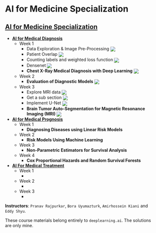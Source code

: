 # AI for Medicine Specialization

## [AI for Medicine Specialization](https://www.coursera.org/specializations/ai-for-medicine)
+ **[AI for Medical Diagnosis](https://www.coursera.org/learn/ai-for-medical-diagnosis)**
  + Week 1
    + Data Exploration & Image Pre-Processing [<img src="https://colab.research.google.com/assets/colab-badge.svg" align="center">](https://colab.research.google.com/github/hardik0/AI-for-Medicine-Specialization/blob/master/AI-for-Medical-Diagnosis/Week-1/Data_Exploration_%26_Image_Pre_Processing.ipynb)
    + Patient Overlap [<img src="https://colab.research.google.com/assets/colab-badge.svg" align="center">](https://colab.research.google.com/github/hardik0/AI-for-Medicine-Specialization/blob/master/AI-for-Medical-Diagnosis/Week-1/Patient_Overlap.ipynb)
    + Counting labels and weighted loss function [<img src="https://colab.research.google.com/assets/colab-badge.svg" align="center">](https://colab.research.google.com/github/hardik0/AI-for-Medicine-Specialization/blob/master/AI-for-Medical-Diagnosis/Week-1/Counting_labels_and_weighted_loss_function.ipynb)
    + Densenet [<img src="https://colab.research.google.com/assets/colab-badge.svg" align="center">](https://colab.research.google.com/github/hardik0/AI-for-Medicine-Specialization/blob/master/AI-for-Medical-Diagnosis/Week-1/Densenet.ipynb)
    + **Chest X-Ray Medical Diagnosis with Deep Learning** [<img src="https://colab.research.google.com/assets/colab-badge.svg" align="center">](https://colab.research.google.com/github/hardik0/AI-for-Medicine-Specialization/blob/master/AI-for-Medical-Diagnosis/Week-1/Chest_X_Ray_Medical_Diagnosis_with_Deep_Learning_Assignment.ipynb)
  + Week 2
    + **Evaluation of Diagnostic Models** [<img src="https://colab.research.google.com/assets/colab-badge.svg" align="center">](https://colab.research.google.com/github/hardik0/AI-for-Medicine-Specialization/blob/master/AI-for-Medical-Diagnosis/Week-2/Evaluation_of_Diagnostic_Models_Assignment.ipynb)
  + Week 3
    + Explore MRI data [<img src="https://colab.research.google.com/assets/colab-badge.svg" align="center">](https://colab.research.google.com/github/hardik0/AI-for-Medicine-Specialization/blob/master/AI-for-Medical-Diagnosis/Week-3/Explore_MRI_data.ipynb)
    + Get a sub section [<img src="https://colab.research.google.com/assets/colab-badge.svg" align="center">](https://colab.research.google.com/github/hardik0/AI-for-Medicine-Specialization/blob/master/AI-for-Medical-Diagnosis/Week-3/Get_a_sub_section.ipynb)
    + Implement U-Net [<img src="https://colab.research.google.com/assets/colab-badge.svg" align="center">](https://colab.research.google.com/github/hardik0/AI-for-Medicine-Specialization/blob/master/AI-for-Medical-Diagnosis/Week-3/Implement_U_Net.ipynb)
    + **Brain Tumor Auto-Segmentation for Magnetic Resonance Imaging (MRI)** [<img src="https://colab.research.google.com/assets/colab-badge.svg" align="center">](https://colab.research.google.com/github/hardik0/AI-for-Medicine-Specialization/blob/master/AI-for-Medical-Diagnosis/Week-3/Brain_Tumor_Auto_Segmentation_for_Magnetic_Resonance_Imaging_(MRI)_Assignment.ipynb)
+ **[AI for Medical Prognosis](https://www.coursera.org/learn/ai-for-medical-prognosis)**
  + Week 1
    + **Diagnosing Diseases using Linear Risk Models**
  + Week 2
    + **Risk Models Using Machine Learning**
  + Week 3
    + **Non-Parametric Estimators for Survival Analysis**
  + Week 4
    + **Cox Proportional Hazards and Random Survival Forests**
+ **[AI For Medical Treatment](https://www.coursera.org/learn/ai-for-medical-treatment)**
  + Week 1
    + []()
  + Week 2
    + []()
  + Week 3
    + []()


**Instructors**: `Pranav Rajpurkar`, `Bora Uyumazturk`, `Amirhossein Kiani` and `Eddy Shyu`.

These course materials belong entirely to `deeplearning.ai`. The solutions are only mine.
